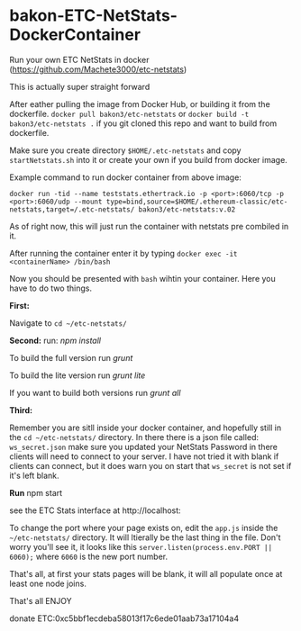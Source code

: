 # bakon-ETC-NetStats-DockerContainer
Run your own ETC NetStats in docker (https://github.com/Machete3000/etc-netstats)

This is actually super straight forward

After eather pulling the image from Docker Hub, or building it from the dockerfile.
`docker pull bakon3/etc-netstats`
or
`docker build -t bakon3/etc-netstats .` if you git cloned this repo and want to build from dockerfile.

Make sure you create directory `$HOME/.etc-netstats` and copy `startNetstats.sh` into it or create your own if you build from docker image.

Example command to run docker container from above image:

`docker run -tid --name teststats.ethertrack.io -p <port>:6060/tcp -p <port>:6060/udp --mount type=bind,source=$HOME/.ethereum-classic/etc-netstats,target=/.etc-netstats/ bakon3/etc-netstats:v.02`

As of right now, this will just run the container with netstats pre combiled in it.

After running the container enter it by typing `docker exec -it <containerName> /bin/bash`

Now you should be presented with `bash` wihtin your container. Here you have to do two things.

**First:**

Navigate to `cd ~/etc-netstats/`

**Second:**
run:
*npm install*

To build the full version run
*grunt*

To build the lite version run
*grunt lite*

If you want to build both versions run
*grunt all*

**Third:**

Remember you are sitll inside your docker container, and hopefully still in the `cd ~/etc-netstats/` directory.
In there there is a json file called: `ws_secret.json` make sure you updated your NetStats Password in there clients will need to connect to your server. I have not tried it with blank if clients can connect, but it does warn you on start that `ws_secret` is not set if it's left blank.

**Run**
npm start

see the ETC Stats interface at http://localhost:<port>

To change the port where your page exists on, edit the `app.js` inside the `~/etc-netstats/` directory. It will ltierally be the last thing in the file. Don't worry you'll see it, it looks like this `server.listen(process.env.PORT || 6060);` where `6060` is the new port number.

That's all, at first your stats pages will be blank, it will all populate once at least one node joins.

That's all ENJOY

donate ETC:0xc5bbf1ecdeba58013f17c6ede01aab73a17104a4
